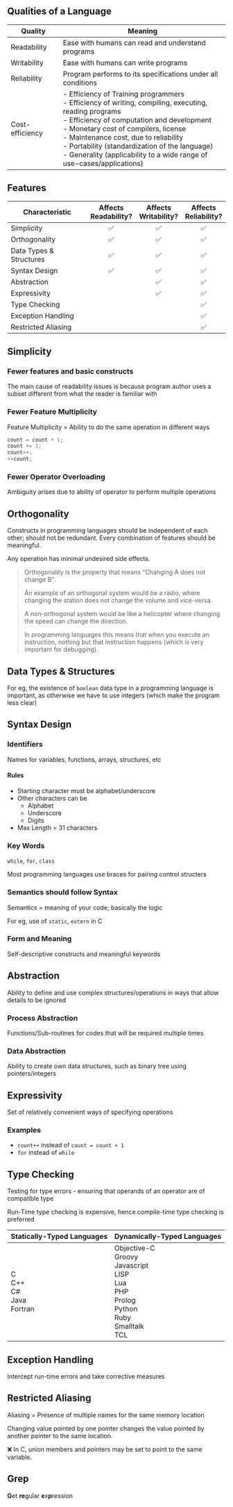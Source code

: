 ## Qualities of a Language

| Quality         | Meaning                                                      |
| --------------- | ------------------------------------------------------------ |
| Readability     | Ease with humans can read and understand programs            |
| Writability     | Ease with humans can write programs                          |
| Reliability     | Program performs to its specifications under all conditions  |
| Cost-efficiency | - Efficiency of Training programmers<br />- Efficiency of writing, compiling, executing, reading programs<br />- Efficiency of computation and development<br />- Monetary cost of compilers, license<br />- Maintenance cost, due to reliability<br />- Portability (standardization of the language)<br />- Generality (applicability to a wide range of use-cases/applications) |

## Features

| Characteristic          | Affects<br />Readability? | Affects<br />Writability? | Affects<br />Reliability? |
| ----------------------- | :-----------------------: | :-----------------------: | :-----------------------: |
| Simplicity              |             ✅             |             ✅             |             ✅             |
| Orthogonality           |             ✅             |             ✅             |             ✅             |
| Data Types & Structures |             ✅             |             ✅             |             ✅             |
| Syntax Design           |             ✅             |             ✅             |             ✅             |
| Abstraction             |                           |             ✅             |             ✅             |
| Expressivity            |                           |             ✅             |             ✅             |
| Type Checking           |                           |                           |             ✅             |
| Exception Handling      |                           |                           |             ✅             |
| Restricted Aliasing     |                           |                           |             ✅             |

## Simplicity

### Fewer features and basic constructs

The main cause of readability issues is because program author uses a subset different from what the reader is familiar with

### Fewer Feature Multiplicity

Feature Multiplicity = Ability to do the same operation in different ways

```java
count = count + 1;
count += 1;
count++;
++count;
```

### Fewer Operator Overloading

Ambiguity arises due to ability of operator to perform multiple operations

## Orthogonality

Constructs in programming languages should be independent of each other; should not be redundant. Every combination of features should be meaningful.

Any operation has minimal undesired side effects.

> Orthogonality is the property that means "Changing A does not change B".
>
> An example of an orthogonal system would be a radio, where changing the station does not change the volume and vice-versa.
>
> A non-orthogonal system would be like a helicopter where changing the speed can change the direction.
>
> In programming languages this means that when you execute an instruction, nothing but that instruction happens (which is very important for debugging).

## Data Types & Structures

For eg, the existence of `boolean` data type in a programming language is important, as otherwise we have to use integers (which make the program less clear)

## Syntax Design

### Identifiers

Names for variables, functions, arrays, structures, etc

#### Rules

- Starting character must be alphabet/underscore
- Other characters can be
    - Alphabet
    - Underscore
    - Digits
- Max Length = 31 characters

### Key Words

`while`, `for`, `class`

Most programming languages use braces for pairing control structers

### Semantics should follow Syntax

Semantics = meaning of your code; basically the logic

For eg, use of `static`, `extern` in C

### Form and Meaning

Self-descriptive constructs and meaningful keywords

## Abstraction

Ability to define and use complex structures/operations in ways that allow details to be ignored

### Process Abstraction

Functions/Sub-routines for codes that will be required multiple times

### Data Abstraction

Ability to create own data structures, such as binary tree using pointers/integers

## Expressivity

Set of relatively convenient ways of specifying operations

### Examples

- `count++` instead of `count = count + 1`
- `for` instead of `while`

## Type Checking

Testing for type errors - ensuring that operands of an operator are of compatible type

Run-Time type checking is expensive, hence compile-time type checking is preferred

| Statically-Typed Languages                | Dynamically-Typed Languages                                  |
| ----------------------------------------- | ------------------------------------------------------------ |
| C<br />C++<br />C#<br />Java<br />Fortran | Objective-C<br />Groovy<br />Javascript<br />LISP<br />Lua<br />PHP<br />Prolog<br />Python<br />Ruby<br />Smalltalk<br />TCL |

## Exception Handling

Intercept run-time errors and take corrective measures

## Restricted Aliasing

Aliasing = Presence of multiple names for the same memory location

Changing value pointed by one pointer changes the value pointed by another pointer to the same location.

❌ In C, union members and pointers may be set to point to the same variable.

## Grep

**G**et **re**gular **e**x**p**ression